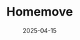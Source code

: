 ---  
layout: startup_page  
title: "Homemove"  
id: "homemove.com"  
permalink: "/homemovehomemove.com04152025/"  
website: "https://homemove.com/"  
funding_round: ""  
funding_amount: "$5M"  
investors: "Fuel Ventures, Blandford Family Office, Oxford Innovation"  
about: "Homemove is a proptech company that provides a single platform for managing the entire home-moving process. It offers holistic oversight, easy management, and real-time updates, streamlining the process and improving customer confidence. The platform centralizes everything from research to completion, significantly reducing administrative delays."  
markets: "Proptech, Home Services, Online Portals, Real Estate"  
hq: "Norwich, Norfolk, United Kingdom"  
founded_year: "2022"  
linkedin: "https://www.linkedin.com/company/wehomemove"  
twitter: "https://twitter.com/wehomemove"  
instagram: ""  
facebook: "https://www.facebook.com/wehomemove"  
crunchbase: "https://www.crunchbase.com/organization/homemove"  
pitchbook: "https://pitchbook.com/profiles/company/501060-43"  

date_display: "15-Apr-2025"  
date: "2025-04-15"

# SEO Optimization  
meta_title: "Homemove -  Funding ($5M)"  
meta_description: "Homemove, Homemove is a proptech company that provides a single platform for managing the entire home-moving process. It offers holistic oversight, easy managem..."  
meta_keywords: "Homemove, Proptech, Home Services, Online Portals, Real Estate,  funding"  
canonical_url: "https://startup.projectstartups.com/homemovehomemove.com04152025/"  
---